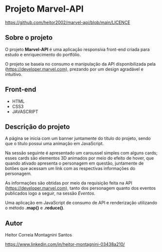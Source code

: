 # Projeto Marvel-API

https://github.com/heitor2002/marvel-api/blob/main/LICENCE

## Sobre o projeto

O projeto **Marvel-API** é uma aplicação responsiva front-end criada para estudo e enriquecimento do portfólio.

O projeto se baseia no consumo e manipulação da API disponibilizada pela (https://developer.marvel.com), prezando por um design agradável e intuitivo.


## Front-end

- HTML
- CSS3
- JAVASCRIPT

## Descrição do projeto

A página se inicia com um banner juntamente do título do projeto, sendo que o título possui uma animação em JavaScript.

Na sessão seguinte é apresentado um caroussel simples com alguns cards; esses cards são elementos 3D animados por meio do efeito de hover, que quando ativado apresenta o personagem em questão, juntamente de botões que acessam um link com as respectivas informações do personagem.

As informações são obtidas por meio da requisição feita na API (https://developer.marvel.com), tanto dos personagem quanto dos eventos publicados logo a seguir, na sessão *Eventos*.

Uma aplicação em JavaScript de consumo de API e renderização utilizando o método **.map()** e **.reduce()**.
## Autor

Heitor Correia Montagnini Santos

https://www.linkedin.com/in/heitor-montagnini-03438a210/
